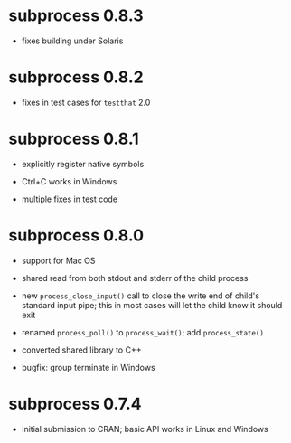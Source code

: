 # subprocess 0.8.3

* fixes building under Solaris

# subprocess 0.8.2

* fixes in test cases for `testthat` 2.0

# subprocess 0.8.1

* explicitly register native symbols

* Ctrl+C works in Windows

* multiple fixes in test code

# subprocess 0.8.0

* support for Mac OS

* shared read from both stdout and stderr of the child process

* new `process_close_input()` call to close the write end of child's
  standard input pipe; this in most cases will let the child know it
  should exit

* renamed `process_poll()` to `process_wait()`; add `process_state()`

* converted shared library to C++

* bugfix: group terminate in Windows


# subprocess 0.7.4

* initial submission to CRAN; basic API works in Linux and Windows
